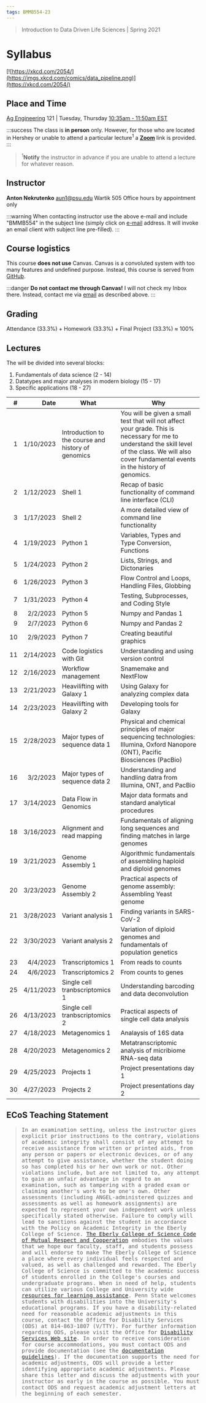 ```yaml
---
tags: BMMB554-23
---
```


> Introduction to Data Driven Life Sciences | Spring 2021

# Syllabus

[![https://xkcd.com/2054/](https://imgs.xkcd.com/comics/data_pipeline.png)](https://xkcd.com/2054/)

## Place and Time

[Ag Engineering](https://www.map.psu.edu/?id=1134#!ce/30540?ct/59509,33177,25403,26748,26749,26750,27255?m/357017?s/) 121 | Tuesday, Thursday [10:35am - 11:50am EST](https://www.timeanddate.com/)

:::success
The class is **in person** only. However, for those who are located in Hershey or unable to attend a particular lecture<sup>1</sup> a [**Zoom**](https://psu.zoom.us/j/432588759?pwd=M2NWR2ZtbEs4ZFEwZVByeU9JaFdQQT09) link is provided. 
:::

> <sup>1</sup>**Notify** the instructor in advance if you are unable to attend a lecture for whatever reason.

## Instructor

**Anton Nekrutenko**
[aun1@psu.edu](mailto:aun1@psu.edu?Subject=BMMB554)
Wartik 505
Office hours by appointment only

:::warning
When contacting instructor use the above e-mail and include "BMMB554" in the subject line (simply click on [e-mail](mailto:aun1@psu.edu?Subject=BMMB554) address. It will invoke an email client with subject line pre-filled).
:::

## Course logistics

This course **does not use** Canvas. Canvas is a convoluted system with too many features and undefined purpose. Instead, this course is served from [GitHub](https://github.com/nekrut/BMMB554). 


:::danger
**Do not contact me through Canvas!** I will not check my Inbox there. Instead, contact me via [email](mailto:aun1@psu.edu?Subject=BMMB554) as described above.
:::

## Grading

Attendance (33.3%) + Homework (33.3%) + Final Project (33.3%)  &#8776; 100%

## Lectures

The will be divided into several blocks:

1. Fundamentals of data science (2 - 14)
2. Datatypes and major analyses in modern biology (15 - 17)
3. Specific applications (18 - 27)

|  #  | Date      | What                                               | Why                                                                                                                                                                                              |
| --:| ---------:| -------------------------------------------------- | ------------------------------------------------------------------------------------------------------------------------------------------------------------------------------------------------------ |
| 1  | 1/10/2023 | Introduction to the course and history of genomics | You will be given a small test that will not affect your grade. This is necessary for me to understand the skill level of the class. We will also cover fundamental events in the history of genomics. |
| 2  | 1/12/2023 | Shell 1                                            | Recap of basic functionality of command line interface (CLI)                                                                                                                                           |
| 3  | 1/17/2023 | Shell 2                                            | A more detailed view of command line functionality                                                                                                                                                     |
| 4  | 1/19/2023 | Python 1                                           | Variables, Types and Type Conversion, Functions                                                                                                                                                        |
| 5  | 1/24/2023 | Python 2                                           | Lists, Strings, and Dictonaries                                                                                                                                                                        |
| 6  | 1/26/2023 | Python 3                                           | Flow Control and Loops, Handling Files, Globbing                                                                                                                                                       |
| 7  | 1/31/2023 | Python 4                                           | Testing, Subprocesses, and Coding Style                                                                                                                                                                |
| 8  | 2/2/2023  | Python 5                                           | Numpy and Pandas 1                                                                                                                                                                                     |
| 9  | 2/7/2023  | Python 6                                           | Numpy and Pandas 2                                                                                                                                                                                     |
| 10 | 2/9/2023  | Python 7                                           | Creating beautiful graphics                                                                                                                                                                            |
| 11 | 2/14/2023 | Code logistics with Git                            | Understanding and using version control                                                                                                                                                                |
| 12 | 2/16/2023 | Workflow management                                | Snamemake and NextFlow                                                                                                                                                                                 |
| 13 | 2/21/2023 | Heavilifting with Galaxy 1                         | Using Galaxy for analyzing complex data                                                                                                                                                                |
| 14 | 2/23/2023 | Heavilifting with Galaxy 2                         | Developing tools for Galaxy                                                                                                                                                                            |
| 15 | 2/28/2023 | Major types of sequence data 1                     | Physical and chemical principles of major sequencing technologies: Illumina, Oxford Nanopore (ONT), Pacific Biosciences (PacBio)                                                                       |
| 16 | 3/2/2023  | Major types of sequence data 2                     | Understanding and handling datra from Illumina, ONT, and PacBio                                                                                                                                        |
| 17 | 3/14/2023 | Data Flow in Genomics                              | Major data formats and standard analytical procedures                                                                                                                                                  |
| 18 | 3/16/2023 | Alignment and read mapping                         | Fundamentals of aligning long sequences and finding matches in large genomes                                                                                                                           |
| 19 | 3/21/2023 | Genome Assembly 1                                  | Algorithmic fundamentals of assembling haploid and diploid genomes                                                                                                                                     |
| 20 | 3/23/2023 | Genome Assembly 2                                  | Practical aspects of genome assembly: Assembling Yeast genome                                                                                                                                          |
| 21 | 3/28/2023 | Variant analysis 1                                 | Finding variants in SARS-CoV-2                                                                                                                                                                         |
| 22 | 3/30/2023 | Variant analysis 2                                 | Variation of diploid genomes and fundamentals of population genetics                                                                                                                                   |
| 23 | 4/4/2023  | Transcriptomics 1                                  | From reads to counts                                                                                                                                                                                   |
| 24 | 4/6/2023  | Transcriptomics 2                                  | From counts to genes                                                                                                                                                                                   |
| 25 | 4/11/2023 | Single cell tranbscriptomics 1                     | Understanding barcoding and data deconvolution                                                                                                                                                         |
| 26 | 4/13/2023 | Single cell tranbscriptomics 2                     | Practical aspects of single cell data analysis                                                                                                                                                         |
| 27 | 4/18/2023 | Metagenomics 1                                     | Analaysis of 16S data                                                                                                                                                                                  |
| 28 | 4/20/2023 | Metagenomics 2                                     | Metatranscriptomic analysis of micribiome RNA-seq data                                                                                                                                                 |
| 29 | 4/25/2023 | Projects 1                                         | Project presentations day 1                                                                                                                                                                            |
| 30 | 4/27/2023 | Projects 2                                         | Project presentations day 2                                                                                                                                                                            |

## ECoS Teaching Statement

><tt>In an examination setting, unless the instructor gives explicit prior instructions to the contrary, violations of academic integrity shall consist of any attempt to receive assistance from written or printed aids, from any person or papers or electronic devices, or of any attempt to give assistance, whether the student doing so has completed his or her own work or not. Other violations include, but are not limited to, any attempt to gain an unfair advantage in regard to an examination, such as tampering with a graded exam or claiming another's work to be one's own. Other assessments (including ANGEL-administered quizzes and assessments as well as homework assignments) are expected to represent your own independent work unless specifically stated otherwise. Failure to comply will lead to sanctions against the student in accordance with the Policy on Academic Integrity in the Eberly College of Science. [The Eberly College of Science Code of Mutual Respect and Cooperation](www.science.psu.edu/climate/Code-of-Mutual-Respect-final.pdf) embodies the values that we hope our faculty, staff, and students possess and will endorse to make The Eberly College of Science a place where every individual feels respected and valued, as well as challenged and rewarded.   The Eberly College of Science is committed to the academic success of students enrolled in the College's  courses and undergraduate programs. When in need of help, students can utilize various College and University wide [resources for learning assistance](http://www.science.psu.edu/advising/success). Penn State welcomes students with disabilities into the University's educational programs. If you have a disability-related need for reasonable academic adjustments in this course, contact the Office for Disability Services (ODS) at 814-863-1807 (V/TTY). For further information regarding ODS, please visit the Office for [Disability Services Web site](http://equity.psu.edu/ods/). In order to receive consideration for course accommodations, you must contact ODS and provide documentation (see the [documentation guidelines](http://equity.psu.edu/student-disability-resources/guidelines)). If the documentation supports the need for academic adjustments, ODS will provide a letter identifying appropriate academic adjustments. Please share this letter and discuss the adjustments with your instructor as early in the course as possible. You must contact ODS and request academic adjustment letters at the beginning of each semester.</tt>

